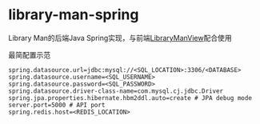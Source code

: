 # library-man-spring

Library Man的后端Java Spring实现，与前端[LibraryManView](https://github.com/WeiYuanStudio/LibraryManView)配合使用

最简配置示范

```
spring.datasource.url=jdbc:mysql://<SQL_LOCATION>:3306/<DATABASE>
spring.datasource.username=<SQL_USERNAME>
spring.datasource.password=<SQL_PASSWORD>
spring.datasource.driver-class-name=com.mysql.cj.jdbc.Driver
spring.jpa.properties.hibernate.hbm2ddl.auto=create # JPA debug mode
server.port=5000 # API port
spring.redis.host=<REDIS_LOCATION>
```
